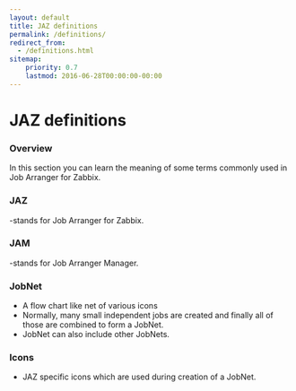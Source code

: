 ```yaml
---
layout: default
title: JAZ definitions
permalink: /definitions/
redirect_from:
  - /definitions.html
sitemap:
    priority: 0.7
    lastmod: 2016-06-28T00:00:00-00:00
---
```



# JAZ definitions

### Overview

In this section you can learn the meaning of some terms commonly used in Job Arranger for Zabbix.


### JAZ
-stands for Job Arranger for Zabbix.

### JAM
-stands for Job Arranger Manager.

### JobNet
- A flow chart like net of various icons
- Normally, many small independent jobs are created and finally all of those are combined to form a JobNet.
- JobNet can also include other JobNets.

### Icons
- JAZ specific icons which are used during creation of a JobNet.
